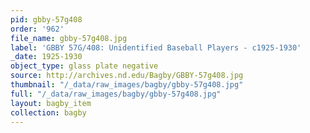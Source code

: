 ```yaml
---
pid: gbby-57g408
order: '962'
file_name: gbby-57g408.jpg
label: 'GBBY 57G/408: Unidentified Baseball Players - c1925-1930'
_date: 1925-1930
object_type: glass plate negative
source: http://archives.nd.edu/Bagby/GBBY-57g408.jpg
thumbnail: "/_data/raw_images/bagby/gbby-57g408.jpg"
full: "/_data/raw_images/bagby/gbby-57g408.jpg"
layout: bagby_item
collection: bagby
---
```

